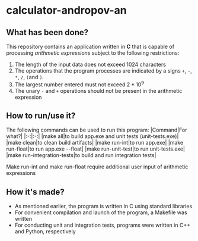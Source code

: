 # calculator-andropov-an

## What has been done?

This repository contains an application written in **C** that is capable of processing *arithmetic expressions* subject to the following restrictions:  
1) The length of the input data does not exceed 1024 characters
2) The operations that the program processes are indicated by a signs `+`, `-`, `*`, `/`, `(`and `)`.
3) The largest number entered must not exceed $2 * 10^9$
4) The unary `-` and `+` operations should not be present in the arithmetic expression

## How to run/use it?

The following commands can be used to run this program:
|Command|For what?|
|:-:|:-:|
|make all|to build app.exe and unit tests (unit-tests.exe)|
|make clean|to clean build artifacts|
|make run-int|to run app.exe|
|make run-float|to run app.exe --float|
|make run-unit-test|to run unit-tests.exe|
|make run-integration-tests|to build and run integration tests|  

Make run-int and make run-float require additional user input of arithmetic expressions

## How it's made?

* As mentioned earlier, the program is written in C using standard libraries
* For convenient compilation and launch of the program, a Makefile was written
* For conducting unit and integration tests, programs were written in C++ and Python, respectively
